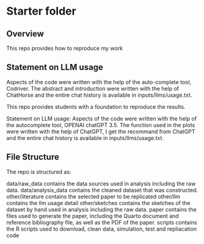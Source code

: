 # Starter folder

## Overview

This repo provides how to reproduce my work


## Statement on LLM usage

Aspects of the code were written with the help of the auto-complete tool, Codriver. The abstract and introduction were written with the help of ChatHorse and the entire chat history is available in inputs/llms/usage.txt.


This repo provides students with a foundation to reproduce the results.

Statement on LLM usage: Aspects of the code were written with the help of the autocomplete tool, OPENAI chatGPT 3.5. The function used in the plots were written with the help of ChatGPT, I get the recommand from ChatGPT and the entire chat history is available in inputs/llms/usage.txt.


## File Structure
The repo is structured as:

data/raw_data contains the data sources used in analysis including the raw data.
data/analysis_data contains the cleaned dataset that was constructed.
other/literature contains the selected paper to be replicated
other/llm contains the llm usage detail
other/sketches contains the sketches of the dataset by hand used in analysis including the raw data.
paper contains the files used to generate the paper, including the Quarto document and reference bibliography file, as well as the PDF of the paper.
scripts contains the R scripts used to download, clean data, simulation, test and repliacation code
